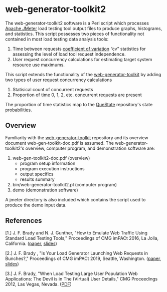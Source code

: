 # web-generator-toolkit2
The web-generator-toolkit2 software is a Perl script which processes [Apache JMeter](http://jmeter.apache.org) load testing tool output files to produce graphs, histograms, and statistics. This script possesses two pieces of functionality not contained in most load testing data analysis tools:
1. Time between requests [coefficient of variation](https://www.google.com/search?q=coefficient+of+variation&oq=coefficient+of+variation&aqs=chrome..69i57j0i67j0j0i67l3j0j0i67.1393j0j15&sourceid=chrome&ie=UTF-8) “cv” statistics for assessing the level of load tool request independence.
2. User request concurrency calculations for estimating target system resource use maximums.

This script extends the functionality of the [web-generator-toolkit](https://github.com/JFBrady/web-generator-toolkit) by adding two types of user request concurrency calculations
1. Statisical count of concurrent requests
2. Proportion of time 0, 1, 2, etc. concurrent requests are present

The proportion of time statistics map to the [QueState](https://github.com/JFBrady/QueState) repository's state probabilities.
## Overview
Familiarity with the [web-generator-toolkit](https://github.com/JFBrady/web-generator-toolkit) repository and its overview document web-gen-toolkit-doc.pdf is assumed. The web-generator-toolkit2's overview, computer program, and demonstration software are:
1. web-gen-toolkit2-doc.pdf \(overview\)
   * program setup information
   * program execution instructions
   * output specifics
   * results summary
2. bin/web-generator-toolkit2.pl \(computer program\)
3. demo \(demonstration software\)

A jmeter directory is also included which contains the script used to produce the demo input data.
## References
\[1.\] J. F. Brady and N. J. Gunther, "How to Emulate Web Traffic Using Standard Load Testing Tools," Proceedings of CMG imPACt 2016, La Jolla, California. ([paper](https://github.com/JFBrady/web-generator-toolkit/blob/master/cmg16paper.pdf), [slides](https://github.com/JFBrady/web-generator-toolkit/blob/master/CMG16slides.pdf))

\[2.\] J. F. Brady , "Is Your Load Generator Launching Web Requests in Bunches?," Proceedings of CMG imPACt 2019, Seattle, Washington. ([paper](https://github.com/JFBrady/web-generator-toolkit/blob/master/CMG2019_paper.pdf), [slides](https://github.com/JFBrady/web-generator-toolkit/blob/master/CMG2019_slides.pdf))

\[3.\] J. F. Brady,  "When Load Testing Large User Population Web Applications: The Devil is in The (Virtual) User Details," CMG Proceedings 2012, Las Vegas, Nevada. ([PDF](http://www.perfdynamics.com/Classes/Materials/Brady-CMG12.pdf)) 